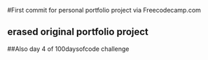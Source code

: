 #First commit for personal portfolio project via Freecodecamp.com
## erased original portfolio project
##Also day 4 of 100daysofcode challenge
